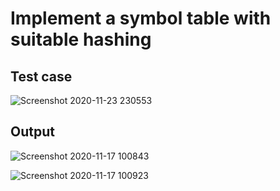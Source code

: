 # Implement a symbol table with suitable hashing

## Test case

![Screenshot 2020-11-23 230553](https://user-images.githubusercontent.com/36037989/99995617-9b845f80-2de0-11eb-80a4-1e4235c71efe.png)

## Output


![Screenshot 2020-11-17 100843](https://user-images.githubusercontent.com/36037989/99995724-ccfd2b00-2de0-11eb-919d-98c88230f4d3.png)


![Screenshot 2020-11-17 100923](https://user-images.githubusercontent.com/36037989/99995827-f61dbb80-2de0-11eb-807c-2b06bedc2bc0.png)

